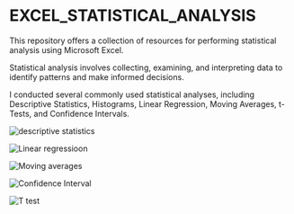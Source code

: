# EXCEL_STATISTICAL_ANALYSIS
This repository offers a collection of resources for performing statistical analysis using Microsoft Excel.

Statistical analysis involves collecting, examining, and interpreting data to identify patterns and make informed decisions.

I conducted several commonly used statistical analyses, including Descriptive Statistics, Histograms, Linear Regression, Moving Averages, t-Tests, and Confidence Intervals.

![descriptive statistics](https://github.com/user-attachments/assets/3f4560bf-d80d-4097-9072-f0b3b4e7aa73)

![Linear regressioon](https://github.com/user-attachments/assets/453488e4-e557-4af1-a95e-545efdfde183)

![Moving averages](https://github.com/user-attachments/assets/00950023-86e8-41cf-9802-90671c792399)

![Confidence Interval](https://github.com/user-attachments/assets/b9fc9370-ca9b-4e98-b545-1679c567fdab)

![T test](https://github.com/user-attachments/assets/bdbed597-55a7-46b2-bbe7-c0b8f8fd3365)



